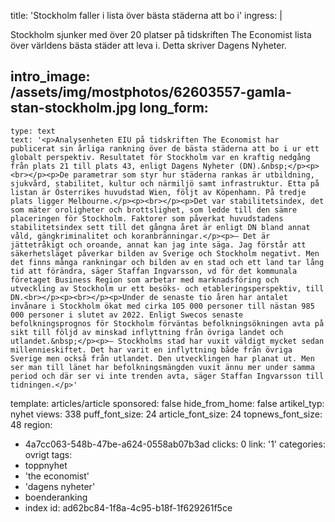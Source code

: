 title: 'Stockholm faller i lista över bästa städerna att bo i'
ingress: |
  <p>Stockholm sjunker med över 20 platser på tidskriften The Economist lista över världens bästa städer att leva i. Detta skriver Dagens Nyheter.
  </p>
  
intro_image: /assets/img/mostphotos/62603557-gamla-stan-stockholm.jpg
long_form:
  -
    type: text
    text: '<p>Analysenheten EIU på tidskriften The Economist har publicerat sin årliga rankning över de bästa städerna att bo i ur ett globalt perspektiv. Resultatet för Stockholm var en kraftig nedgång från plats 21 till plats 43, enligt Dagens Nyheter (DN).&nbsp;</p><p><br></p><p>De parametrar som styr hur städerna rankas är utbildning, sjukvård, stabilitet, kultur och närmiljö samt infrastruktur. Etta på listan är Österrikes huvudstad Wien, följt av Köpenhamn. På tredje plats ligger Melbourne.</p><p><br></p><p>Det var stabilitetsindex, det som mäter oroligheter och brottslighet, som ledde till den sämre placeringen för Stockholm. Faktorer som påverkat huvudstadens stabilitetsindex sett till det gångna året är enligt DN bland annat våld, gängkriminalitet och koranbränningar.</p><p>– Det är jättetråkigt och oroande, annat kan jag inte säga. Jag förstår att säkerhetsläget påverkar bilden av Sverige och Stockholm negativt. Men det finns många rankningar och bilden av en stad och ett land tar lång tid att förändra, säger Staffan Ingvarsson, vd för det kommunala företaget Business Region som arbetar med marknadsföring och utveckling av Stockholm ur ett besöks- och etableringsperspektiv, till DN.<br></p><p><br></p><p>Under de senaste tio åren har antalet invånare i Stockholm ökat med cirka 105 000 personer till nästan 985 000 personer i slutet av 2022. Enligt Swecos senaste befolkningsprognos för Stockholm förväntas befolkningsökningen avta på sikt till följd av minskad inflyttning från övriga landet och utlandet.&nbsp;</p><p>– Stockholms stad har vuxit väldigt mycket sedan millennieskiftet. Det har varit en inflyttning både från övriga Sverige men också från utlandet. Den utvecklingen har planat ut. Men ser man till länet har befolkningsmängden vuxit ännu mer under samma period och där ser vi inte trenden avta, säger Staffan Ingvarsson till tidningen.</p>'
template: articles/article
sponsored: false
hide_from_home: false
artikel_typ: nyhet
views: 338
puff_font_size: 24
article_font_size: 24
topnews_font_size: 48
region:
  - 4a7cc063-548b-47be-a624-0558ab07b3ad
clicks: 0
link: '1'
categories: ovrigt
tags:
  - toppnyhet
  - 'the economist'
  - 'dagens nyheter'
  - boenderanking
  - index
id: ad62bc84-1f8a-4c95-b18f-1f629261f5ce
